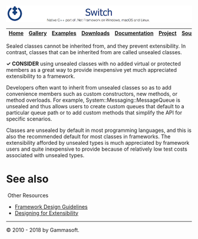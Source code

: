 ![Switch Header](Pictures/SwitchNativeC++port.png)

| [Home](Home.md) | [Gallery](Gallery.md) | [Examples](Examples.md) | [Downloads](Downloads.md) | [Documentation](Documentation.md) | [Project](https://sourceforge.net/projects/switchpro) | [Source](https://github.com/gammasoft71/switch) | [License](License.md) | [Gammasoft](https://gammasoft71.wixsite.com/gammasoft) |
|-----------------|-----------------------|-------------------------|-------------------------|-----------------------------------|-------------------------------------------------------|-------------------------------------------------|-----------------------|---------------------------------------------------------|

Sealed classes cannot be inherited from, and they prevent extensibility. In contrast, classes that can be inherited from are called unsealed classes.

**✓ CONSIDER** using unsealed classes with no added virtual or protected members as a great way to provide inexpensive yet much appreciated extensibility to a framework.

Developers often want to inherit from unsealed classes so as to add convenience members such as custom constructors, new methods, or method overloads. For example, System::Messaging::MessageQueue is unsealed and thus allows users to create custom queues that default to a particular queue path or to add custom methods that simplify the API for specific scenarios.

Classes are unsealed by default in most programming languages, and this is also the recommended default for most classes in frameworks.
The extensibility afforded by unsealed types is much appreciated by framework users and quite inexpensive to provide because of relatively low test costs associated with unsealed types.

# See also
​
Other Resources

* [Framework Design Guidelines](FrameworkDesignGuidelines.md)
* [Designing for Extensibility](DesigningForExtensibility.md)

______________________________________________________________________________________________

© 2010 - 2018 by Gammasoft.
